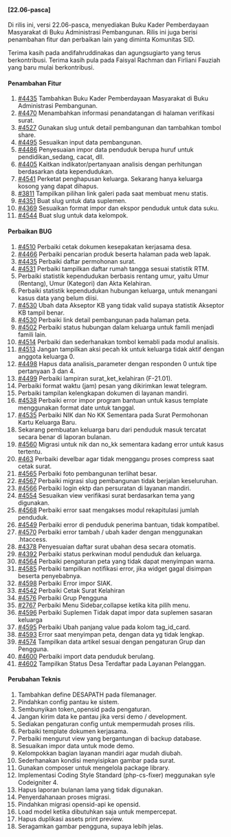#### [22.06-pasca]

Di rilis ini, versi 22.06-pasca, menyediakan Buku Kader Pemberdayaan Masyarakat di Buku Administrasi Pembangunan. Rilis ini juga berisi penambahan fitur dan perbaikan lain yang diminta Komunitas SID.

Terima kasih pada andifahruddinakas dan agungsugiarto yang terus berkontribusi. Terima kasih pula pada Faisyal Rachman dan Firliani Fauziah yang baru mulai berkontribusi.

#### Penambahan Fitur

1. [#4435](https://github.com/OpenSID/OpenSID/issues/4181) Tambahkan Buku Kader Pemberdayaan Masyarakat di Buku Administrasi Pembangunan.
2. [#4470](https://github.com/OpenSID/OpenSID/issues/4470) Menambahkan informasi penandatangan di halaman verifikasi surat.
3. [#4527](https://github.com/OpenSID/OpenSID/issues/4527) Gunakan slug untuk detail pembangunan dan tambahkan tombol share.
4. [#4495](https://github.com/OpenSID/OpenSID/issues/4495) Sesuaikan input data pembangunan.
5. [#4486](https://github.com/OpenSID/OpenSID/issues/4486) Penyesuaian impor data penduduk berupa huruf untuk pendidikan_sedang, cacat, dll.
6. [#4405](https://github.com/OpenSID/OpenSID/issues/4405) Kaitkan indikator/pertanyaan analisis dengan perhitungan berdasarkan data kependudukan.
7. [#4541](https://github.com/OpenSID/OpenSID/issues/4541) Perketat penghapusan keluarga. Sekarang hanya keluarga kosong yang dapat dihapus.
8. [#3811](https://github.com/OpenSID/OpenSID/issues/3811) Tampilkan pilihan link galeri pada saat membuat menu statis.
9. [#4351](https://github.com/OpenSID/OpenSID/issues/4351) Buat slug untuk data suplemen.
10. [#4369](https://github.com/OpenSID/OpenSID/issues/4369) Sesuaikan format impor dan ekspor penduduk untuk data suku.
11. [#4544](https://github.com/OpenSID/OpenSID/issues/4544) Buat slug untuk data kelompok.

#### Perbaikan BUG

1. [#4510](https://github.com/OpenSID/OpenSID/issues/4510) Perbaiki cetak dokumen kesepakatan kerjasama desa.
2. [#4466](https://github.com/OpenSID/OpenSID/issues/4466) Perbaiki pencarian produk beserta halaman pada web lapak.
3. [#4435](https://github.com/OpenSID/OpenSID/issues/4435) Perbaiki daftar permohonan surat.
4. [#4531](https://github.com/OpenSID/OpenSID/issues/4531) Perbaiki tampilkan daftar rumah tangga sesuai statistik RTM.
5. Perbaiki statistik kependudukan berbasis rentang umur, yaitu Umur (Rentang), Umur (Kategori) dan Akta Kelahiran.
6. Perbaiki statistik kependudukan hubungan keluarga, untuk menangani kasus data yang belum diisi.
7. [#4530](https://github.com/OpenSID/OpenSID/issues/4530) Ubah data Akseptor KB yang tidak valid supaya statistik Akseptor KB tampil benar.
8. [#4530](https://github.com/OpenSID/OpenSID/issues/4532) Perbaiki link detail pembangunan pada halaman peta.
9. [#4502](https://github.com/OpenSID/OpenSID/issues/4502) Perbaiki status hubungan dalam keluarga untuk famili menjadi famili lain.
10. [#4514](https://github.com/OpenSID/OpenSID/issues/4514) Perbaiki dan sederhanakan tombol kemabli pada modul analisis.
11. [#4513](https://github.com/OpenSID/OpenSID/issues/4513) Jangan tampilkan aksi pecah kk untuk keluarga tidak aktif dengan anggota keluarga 0.
12. [#4498](https://github.com/OpenSID/OpenSID/issues/4498) Hapus data analisis_parameter dengan responden 0 untuk tipe pertanyaan 3 dan 4.
13. [#4499](https://github.com/OpenSID/OpenSID/issues/4499) Perbaiki lampiran surat_ket_kelahiran (F-21.01).
14. Perbaiki format waktu (jam) pesan yang dikirimkan lewat telegram.
15. Perbaiki tampilan kelengkapan dokumen di layanan mandiri.
16. [#4538](https://github.com/OpenSID/OpenSID/issues/4538) Perbaiki error impor program bantuan untuk kasus template menggunakan format date untuk tanggal.
17. [#4535](https://github.com/OpenSID/OpenSID/issues/4535) Perbaiki NIK dan No KK Sementara pada Surat Permohonan Kartu Keluarga Baru.
18. Sekarang pembuatan keluarga baru dari penduduk masuk tercatat secara benar di laporan bulanan.
19. [#4560](https://github.com/OpenSID/OpenSID/issues/4560) Migrasi untuk nik dan no_kk sementara kadang error untuk kasus tertentu.
20. [#463](https://github.com/OpenSID/premium/issues/463) Perbaiki develbar agar tidak menggangu proses compress saat cetak surat.
21. [#4565](https://github.com/OpenSID/OpenSID/issues/4565) Perbaiki foto pembangunan terlihat besar.
22. [#4567](https://github.com/OpenSID/OpenSID/issues/4567) Perbaiki migrasi slug pembangunan tidak berjalan keseluruhan.
23. [#4566](https://github.com/OpenSID/OpenSID/issues/4566) Perbaiki login ektp dan persuratan di layanan mandiri.
24. [#4554](https://github.com/OpenSID/OpenSID/issues/4554) Sesuaikan view verifikasi surat berdasarkan tema yang digunakan.
25. [#4568](https://github.com/OpenSID/OpenSID/issues/4568) Perbaiki error saat mengakses modul rekapitulasi jumlah penduduk.
26. [#4549](https://github.com/OpenSID/OpenSID/issues/4549) Perbaiki error di penduduk penerima bantuan, tidak kompatibel.
27. [#4570](https://github.com/OpenSID/OpenSID/issues/4570) Perbaiki error tambah / ubah kader dengan menggunakan .htaccess.
28. [#4378](https://github.com/OpenSID/OpenSID/issues/4378) Penyesuaian daftar surat ubahan desa secara otomatis.
29. [#4392](https://github.com/OpenSID/OpenSID/issues/4392) Perbaiki status perkwinan modul penduduk dan keluarga.
30. [#4564](https://github.com/OpenSID/OpenSID/issues/4564) Perbaiki pengaturan peta yang tidak dapat menyimpan warna.
31. [#4585](https://github.com/OpenSID/OpenSID/issues/4585) Perbaiki tampilkan notifikasi error, jika widget gagal disimpan beserta penyebabnya.
32. [#4598](https://github.com/OpenSID/OpenSID/issues/4598) Perbaiki Error impor SIAK.
33. [#4542](https://github.com/OpenSID/OpenSID/issues/4542) Perbaiki Cetak Surat Kelahiran
34. [#4576](https://github.com/OpenSID/OpenSID/issues/4576) Perbaiki Grup Pengguna
35. [#2767](https://github.com/OpenSID/OpenSID/issues/2767) Perbaiki Menu Sidebar,collapse ketika kita pilih menu.
36. [#4596](https://github.com/OpenSID/OpenSID/issues/4596) Perbaiki Suplemen Tidak dapat impor data suplemen sasaran keluarga
37. [#4595](https://github.com/OpenSID/OpenSID/issues/4595) Perbaiki Ubah panjang value pada kolom tag_id_card.
38. [#4593](https://github.com/OpenSID/OpenSID/issues/4593) Error saat menyimpan peta, dengan data yg tidak lengkap.
39. [#4574](https://github.com/OpenSID/OpenSID/issues/4574) Tampilkan data artikel sesuai dengan pengaturan Grup dan Pengguna.
40. [#4600](https://github.com/OpenSID/OpenSID/issues/4600) Perbaiki import data penduduk berulang.
41. [#4602](https://github.com/OpenSID/OpenSID/issues/4602) Tampilkan Status Desa Terdaftar pada Layanan Pelanggan.

#### Perubahan Teknis

1. Tambahkan define DESAPATH pada filemanager.
2. Pindahkan config pantau ke sistem.
3. Sembunyikan token_opensid pada pengaturan.
4. Jangan kirim data ke pantau jika versi demo / development.
5. Sediakan pengaturan config untuk mempermudah proses rilis.
6. Perbaiki template dokumen kerjasama.
7. Perbaiki mengurut view yang bergantungan di backup database.
8. Sesuaikan impor data untuk mode demo.
9. Kelompokkan bagian layanan mandiri agar mudah diubah.
10. Sederhanakan kondisi menyisipkan gambar pada surat.
11. Gunakan composer untuk mengelola package library.
12. Implementasi Coding Style Standard (php-cs-fixer) meggunakan syle Codeigniter 4.
13. Hapus laporan bulanan lama yang tidak digunakan.
14. Penyerdahanaan proses migrasi.
15. Pindahkan migrasi opensid-api ke opensid.
16. Load model ketika dibutuhkan saja untuk mempercepat.
17. Hapus duplikasi assets print preview.
18. Seragamkan gambar pengguna, supaya lebih jelas.